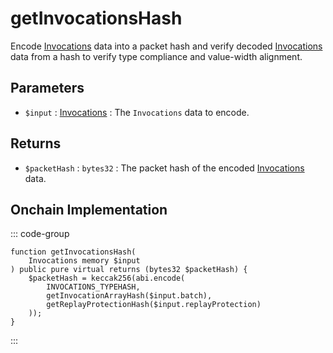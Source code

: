 # getInvocationsHash

Encode [Invocations](/base-types/Invocations) data into a packet hash and verify decoded [Invocations](/base-types/Invocations) data from a hash to verify type compliance and value-width alignment.

## Parameters

- `$input` : [Invocations](/base-types/Invocations) : The `Invocations` data to encode.

## Returns

- `$packetHash` : `bytes32` : The packet hash of the encoded [Invocations](/base-types/Invocations) data.

## Onchain Implementation

::: code-group

``` solidity [Types.sol:getInvocationsHash]
function getInvocationsHash(
	Invocations memory $input
) public pure virtual returns (bytes32 $packetHash) {
	$packetHash = keccak256(abi.encode(
		INVOCATIONS_TYPEHASH,
		getInvocationArrayHash($input.batch),
		getReplayProtectionHash($input.replayProtection)
	));
}
``` 

:::